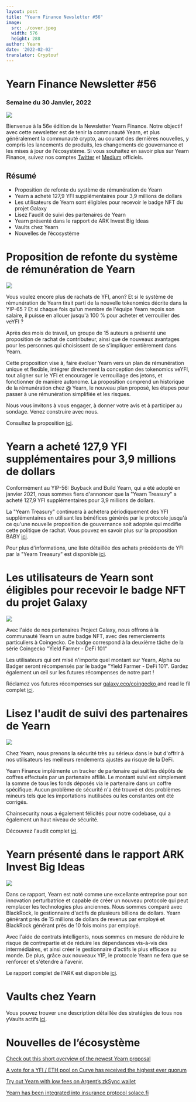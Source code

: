 ```yaml
---
layout: post
title: "Yearn Finance Newsletter #56"
image:
  src: ./cover.jpeg
  width: 576
  height: 288
author: Yearn
date: '2022-02-02'
translator: Cryptouf
---
```


# Yearn Finance Newsletter #56 

### Semaine du 30 Janvier, 2022

![](./image1.jpg?w=1456&h=733)

Bienvenue à la 56e édition de la Newsletter Yearn Finance. Notre objectif avec cette newsletter est de tenir la communauté Yearn, et plus généralement la communauté crypto, au courant des dernières nouvelles, y compris les lancements de produits, les changements de gouvernance et les mises à jour de l’écosystème. Si vous souhaitez en savoir plus sur Yearn Finance, suivez nos comptes [Twitter](https://twitter.com/iearnfinance) et [Medium](https://medium.com/iearn) officiels.


## Résumé

- Proposition de refonte du système de rémunération de Yearn
- Yearn a acheté 127,9 YFI supplémentaires pour 3,9 millions de dollars
- Les utilisateurs de Yearn sont éligibles pour recevoir le badge NFT du projet Galaxy
- Lisez l'audit de suivi des partenaires de Yearn
- Yearn présenté dans le rapport de ARK Invest Big Ideas
- Vaults chez Yearn
- Nouvelles de l’écosystème

# Proposition de refonte du système de rémunération de Yearn

![](./image2.jpg?w=1456&h=1456)

Vous voulez encore plus de rachats de YFI, anon? Et si le système de rémunération de Yearn tirait parti de la nouvelle tokenomics décrite dans la YIP-65 ? Et si chaque fois qu'un membre de l'équipe Yearn reçois son salaire, il puisse en allouer jusqu'à 100 % pour acheter et verrouiller des veYFI ?

Après des mois de travail, un groupe de 15 auteurs a présenté une proposition de rachat de contributeur, ainsi que de nouveaux avantages pour les personnes qui choisissent de se s'impliquer entièrement dans Yearn.

Cette proposition vise à, faire évoluer Yearn vers un plan de rémunération unique et flexible, intégrer directement la conception des tokenomics veYFI,  tout aligner sur le YFI et encourager le verrouillage des jetons, et fonctionner de manière autonome. La proposition comprend un historique de la rémunération chez @ Yearn, le nouveau plan proposé, les étapes pour passer à une rémunération simplifiée et les risques.

Nous vous invitons à vous engager, à donner votre avis et à participer au sondage. Venez construire avec nous.

Consultez la proposition [ici](https://gov.yearn.finance/t/proposal-streamlining-contributor-compensation/12247).



# Yearn a acheté 127,9 YFI supplémentaires pour 3,9 millions de dollars

Conformément au YIP-56: Buyback and Build Yearn, qui a été adopté en janvier 2021, nous sommes fiers d'annoncer que la "Yearn Treasury" a acheté 127,9 YFI supplémentaires pour 3,9 millions de dollars.

La "Yearn Treasury" continuera à achètera périodiquement des YFI supplémentaires en utilisant les bénéfices générés par le protocole jusqu'à ce qu'une nouvelle proposition de gouvernance soit adoptée qui modifie cette politique de rachat. Vous pouvez en savoir plus sur la proposition BABY [ici](https://gov.yearn.finance/t/yip-56-buyback-and-build/8929).

Pour plus d'informations, une liste détaillée des achats précédents de YFI par la "Yearn Treasury" est disponible [ici](https://gov.yearn.finance/t/yfi-buyback-auctions/10491/3).

#  Les utilisateurs de Yearn sont éligibles pour recevoir le badge NFT du projet Galaxy

![](./image3.jpg?w=680&h=372)

Avec l'aide de nos partenaires Project Galaxy, nous offrons à la communauté Yearn un autre badge NFT, avec des remerciements particuliers à Coingecko. Ce badge correspond à la deuxième tâche de la série Coingecko "Yield Farmer - DeFi 101"

Les utilisateurs qui ont misé n'importe quel montant sur Yearn, Alpha ou Badger seront récompensés par le badge "Yield Farmer - DeFi 101". Gardez également un œil sur les futures récompenses de notre part !

Réclamez vos futures récompenses sur [galaxy.eco/coingecko ](https://twitter.com/ProjectGalaxyHQ/status/1487048124182921220?s=20&t=Z5Z2328-bsM-BNCp9d1KAA) and read le fil complet [ici](https://twitter.com/ProjectGalaxyHQ/status/1487048124182921220?s=20&t=Z5Z2328-bsM-BNCp9d1KAA).


# Lisez l'audit de suivi des partenaires de Yearn

![](./image4.jpg?w=1456&h=819)

Chez Yearn, nous prenons la sécurité très au sérieux dans le but d'offrir à nos utilisateurs les meilleurs rendements ajustés au risque de la DeFi.

Yearn Finance implémente un tracker de partenaire qui suit les dépôts de coffres effectués par un partenaire affilié. Le montant suivi est simplement la somme de tous les fonds déposés via le partenaire dans un coffre spécifique. Aucun problème de sécurité n'a été trouvé et des problèmes mineurs tels que les importations inutilisées ou les constantes  ont été corrigés.

Chainsecurity nous a également félicités pour notre codebase, qui a également un haut niveau de sécurité.

Découvrez l'audit complet [ici](https://chainsecurity.com/security-audit/yearn-finance-partner-tracker/).

# Yearn présenté dans le rapport ARK Invest Big Ideas

![](./image5.jpg?w=1456&h=819)

Dans ce rapport, Yearn est noté comme une excellante entreprise pour son innovation perturbatrice et capable de créer un nouveau protocole qui peut remplacer les technologies plus anciennes. Nous sommes comparé avec BlackRock, le gestionnaire d'actifs de plusieurs billions de dollars. Yearn générant près de 15 millions de dollars de revenus par employé et BlackRock générant près de 10 fois moins par employé.

Avec l'aide de contrats intelligents, nous sommes en mesure de réduire le risque de contrepartie et de réduire les dépendances vis-à-vis des intermédiaires, et ainsi créer le gestionnaire d'actifs le plus efficace au monde. De plus, grâce aux nouveaux YIP, le protocole Yearn ne fera que se renforcer et s'étendre à l'avenir.

Le rapport complet de l'ARK est disponible [ici](https://research.ark-invest.com/hubfs/1_Download_Files_ARK-Invest/White_Papers/ARK_BigIdeas2022.pdf?hsCtaTracking=217bbc93-a71a-4c2b-9959-0842b6fe301c%7C2653a4d0-af35-42f0-853a-c5f90f002abb).

# Vaults chez Yearn

Vous pouvez trouver une description détaillée des stratégies de tous nos yVaults actifs [ici](https://medium.com/yearn-state-of-the-vaults/the-vaults-at-yearn-9237905ffed3).


# Nouvelles de l’écosystème

[Check out this short overview of the newest Yearn proposal](https://twitter.com/0x7d54/status/1487252998023745540)

[A vote for a YFI / ETH pool on Curve has received the highest ever quorum](https://twitter.com/CurveFinance/status/1487764860553371648)

[Try out Yearn with low fees on Argent’s zkSync wallet](https://twitter.com/argentHQ/status/1487014855592849414)

[Yearn has been integrated into insurance protocol solace.fi](https://twitter.com/SolaceFi/status/1486145688291487749?s=20&t=fTfbPYIAOA5xVim5BETQZQ)
